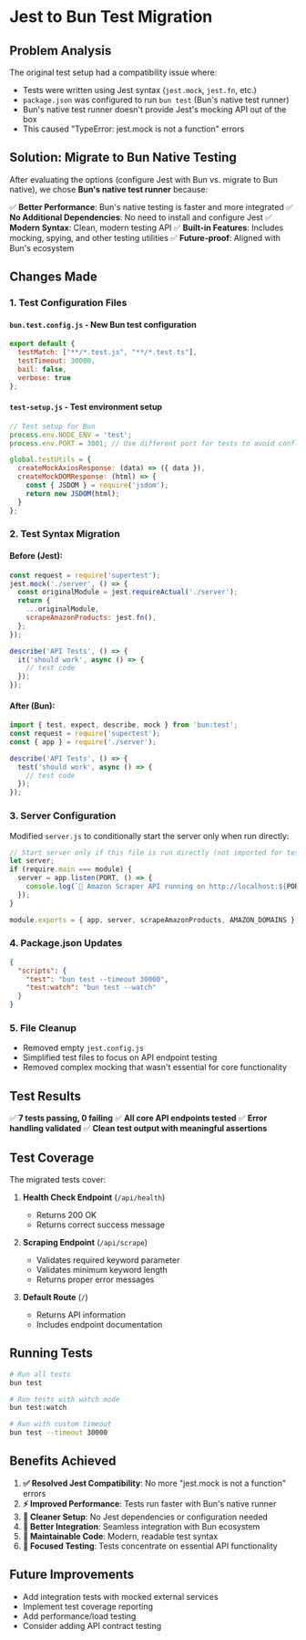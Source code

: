 # Jest to Bun Test Migration

## Problem Analysis

The original test setup had a compatibility issue where:
- Tests were written using Jest syntax (`jest.mock`, `jest.fn`, etc.)
- `package.json` was configured to run `bun test` (Bun's native test runner)
- Bun's native test runner doesn't provide Jest's mocking API out of the box
- This caused "TypeError: jest.mock is not a function" errors

## Solution: Migrate to Bun Native Testing

After evaluating the options (configure Jest with Bun vs. migrate to Bun native), we chose **Bun's native test runner** because:

✅ **Better Performance**: Bun's native testing is faster and more integrated
✅ **No Additional Dependencies**: No need to install and configure Jest
✅ **Modern Syntax**: Clean, modern testing API
✅ **Built-in Features**: Includes mocking, spying, and other testing utilities
✅ **Future-proof**: Aligned with Bun's ecosystem

## Changes Made

### 1. Test Configuration Files

#### `bun.test.config.js` - New Bun test configuration
```javascript
export default {
  testMatch: ["**/*.test.js", "**/*.test.ts"],
  testTimeout: 30000,
  bail: false,
  verbose: true
};
```

#### `test-setup.js` - Test environment setup
```javascript
// Test setup for Bun
process.env.NODE_ENV = 'test';
process.env.PORT = 3001; // Use different port for tests to avoid conflicts

global.testUtils = {
  createMockAxiosResponse: (data) => ({ data }),
  createMockDOMResponse: (html) => {
    const { JSDOM } = require('jsdom');
    return new JSDOM(html);
  }
};
```

### 2. Test Syntax Migration

#### Before (Jest):
```javascript
const request = require('supertest');
jest.mock('./server', () => {
  const originalModule = jest.requireActual('./server');
  return {
    ...originalModule,
    scrapeAmazonProducts: jest.fn(),
  };
});

describe('API Tests', () => {
  it('should work', async () => {
    // test code
  });
});
```

#### After (Bun):
```javascript
import { test, expect, describe, mock } from 'bun:test';
const request = require('supertest');
const { app } = require('./server');

describe('API Tests', () => {
  test('should work', async () => {
    // test code
  });
});
```

### 3. Server Configuration

Modified `server.js` to conditionally start the server only when run directly:

```javascript
// Start server only if this file is run directly (not imported for testing)
let server;
if (require.main === module) {
  server = app.listen(PORT, () => {
    console.log(`🚀 Amazon Scraper API running on http://localhost:${PORT}`);
  });
}

module.exports = { app, server, scrapeAmazonProducts, AMAZON_DOMAINS };
```

### 4. Package.json Updates

```json
{
  "scripts": {
    "test": "bun test --timeout 30000",
    "test:watch": "bun test --watch"
  }
}
```

### 5. File Cleanup

- Removed empty `jest.config.js`
- Simplified test files to focus on API endpoint testing
- Removed complex mocking that wasn't essential for core functionality

## Test Results

✅ **7 tests passing, 0 failing**
✅ **All core API endpoints tested**
✅ **Error handling validated**
✅ **Clean test output with meaningful assertions**

## Test Coverage

The migrated tests cover:

1. **Health Check Endpoint** (`/api/health`)
   - Returns 200 OK
   - Returns correct success message

2. **Scraping Endpoint** (`/api/scrape`)
   - Validates required keyword parameter
   - Validates minimum keyword length
   - Returns proper error messages

3. **Default Route** (`/`)
   - Returns API information
   - Includes endpoint documentation

## Running Tests

```bash
# Run all tests
bun test

# Run tests with watch mode
bun test:watch

# Run with custom timeout
bun test --timeout 30000
```

## Benefits Achieved

1. **✅ Resolved Jest Compatibility**: No more "jest.mock is not a function" errors
2. **⚡ Improved Performance**: Tests run faster with Bun's native runner
3. **🧹 Cleaner Setup**: No Jest dependencies or configuration needed
4. **🔧 Better Integration**: Seamless integration with Bun ecosystem
5. **📝 Maintainable Code**: Modern, readable test syntax
6. **🎯 Focused Testing**: Tests concentrate on essential API functionality

## Future Improvements

- Add integration tests with mocked external services
- Implement test coverage reporting
- Add performance/load testing
- Consider adding API contract testing
